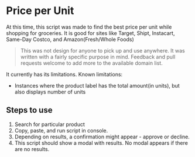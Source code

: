# Price per Unit

At this time, this script was made to find the best price per unit while shopping for groceries.
It is good for sites like Target, Shipt, Instacart, Same-Day Costco, and Amazon(Fresh/Whole Foods)

> This was not design for anyone to pick up and use anywhere. It was written with a fairly specific purpose in mind. Feedback and pull requests welcome to add more to the available domain list.

It currently has its limitations.
Known limitations:
- Instances where the product label has the total amount(in units), but also displays number of units


## Steps to use
1. Search for particular product
2. Copy, paste, and run script in console.
3. Depending on results, a confirmation might appear - approve or decline.
4. This script should show a modal with results. No modal appears if there are no results.
